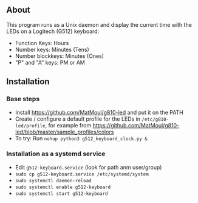 
## About

This program runs as a Unix daemon and display the current time with
the LEDs on a Logitech (G512) keyboard:

* Function Keys: Hours
* Number keys: Minutes (Tens)
* Number blockkeys: Minutes (Ones)
* "P" and "A" keys: PM or AM


## Installation

### Base steps

* Install https://github.com/MatMoul/g810-led and put it on the PATH
* Create / configure a default profile for the LEDs in `/etc/g810-led/profile`,
  for example from
  https://github.com/MatMoul/g810-led/blob/master/sample_profiles/colors
* To try: Run ` nohup python3 g512_keyboard_clock.py & ` 


### Installation as a systemd service
* Edit `g512-keyboard.service`  (look for path anm user/group)
* `sudo cp g512-keyboard.service /etc/systemd/system`
* `sudo systemctl daemon-reload`
* `sudo systemctl enable g512-keyboard`
* `sudo systemctl start g512-keyboard`


